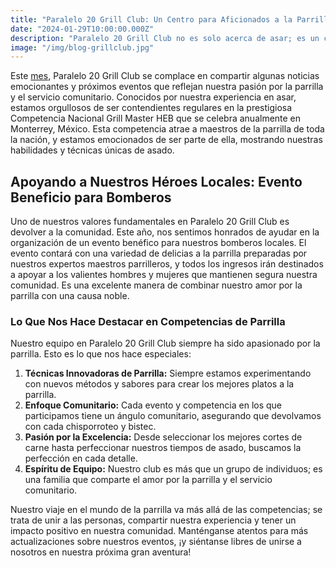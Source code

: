 ```yaml
---
title: "Paralelo 20 Grill Club: Un Centro para Aficionados a la Parrilla y Apoyo Comunitario"
date: "2024-01-29T10:00:00.000Z"
description: "Paralelo 20 Grill Club no es solo acerca de asar; es un centro orientado a la comunidad donde los maestros y aficionados a la parrilla se unen por una causa. Participantes regulares en la Competencia Nacional Grill Master HEB en Monterrey, México, también dedicamos nuestras habilidades para apoyar a los bomberos locales a través de eventos benéficos."
image: "/img/blog-grillclub.jpg"
---
```


Este [mes](/events), Paralelo 20 Grill Club se complace en compartir algunas noticias emocionantes y próximos eventos que reflejan nuestra pasión por la parrilla y el servicio comunitario. Conocidos por nuestra experiencia en asar, estamos orgullosos de ser contendientes regulares en la prestigiosa Competencia Nacional Grill Master HEB que se celebra anualmente en Monterrey, México. Esta competencia atrae a maestros de la parrilla de toda la nación, y estamos emocionados de ser parte de ella, mostrando nuestras habilidades y técnicas únicas de asado.

## Apoyando a Nuestros Héroes Locales: Evento Beneficio para Bomberos

Uno de nuestros valores fundamentales en Paralelo 20 Grill Club es devolver a la comunidad. Este año, nos sentimos honrados de ayudar en la organización de un evento benéfico para nuestros bomberos locales. El evento contará con una variedad de delicias a la parrilla preparadas por nuestros expertos maestros parrilleros, y todos los ingresos irán destinados a apoyar a los valientes hombres y mujeres que mantienen segura nuestra comunidad. Es una excelente manera de combinar nuestro amor por la parrilla con una causa noble.

### Lo Que Nos Hace Destacar en Competencias de Parrilla

Nuestro equipo en Paralelo 20 Grill Club siempre ha sido apasionado por la parrilla. Esto es lo que nos hace especiales:

1. **Técnicas Innovadoras de Parrilla:** Siempre estamos experimentando con nuevos métodos y sabores para crear los mejores platos a la parrilla.
2. **Enfoque Comunitario:** Cada evento y competencia en los que participamos tiene un ángulo comunitario, asegurando que devolvamos con cada chisporroteo y bistec.
3. **Pasión por la Excelencia:** Desde seleccionar los mejores cortes de carne hasta perfeccionar nuestros tiempos de asado, buscamos la perfección en cada detalle.
4. **Espíritu de Equipo:** Nuestro club es más que un grupo de individuos; es una familia que comparte el amor por la parrilla y el servicio comunitario.

Nuestro viaje en el mundo de la parrilla va más allá de las competencias; se trata de unir a las personas, compartir nuestra experiencia y tener un impacto positivo en nuestra comunidad. Manténganse atentos para más actualizaciones sobre nuestros eventos, ¡y siéntanse libres de unirse a nosotros en nuestra próxima gran aventura!

